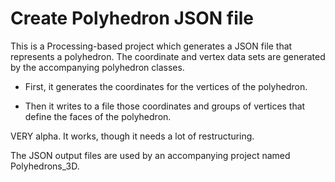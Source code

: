 # Create Polyhedron JSON file

This is a Processing-based project which generates a JSON file that represents a polyhedron. The coordinate and vertex data sets are generated by the accompanying polyhedron classes.

* First, it generates the coordinates for the vertices of the polyhedron.

* Then it writes to a file those coordinates and groups of vertices that define the faces of the polyhedron.

VERY alpha. It works, though it needs a lot of restructuring.

The JSON output files are used by an accompanying project named Polyhedrons_3D.
